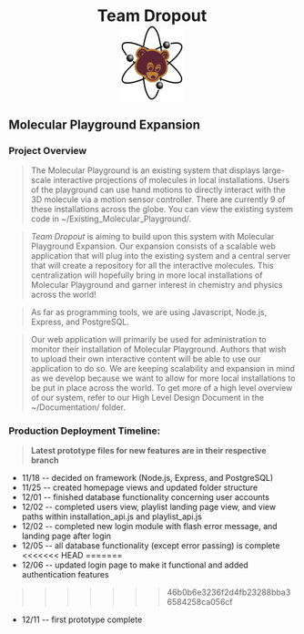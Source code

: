 <h1 align="middle">Team Dropout<br>
<img src = "Documentation/Images/logo1.jpg" alt = "Team Dropout" align="middle" height = "132" width = "110"></h1>


## Molecular Playground Expansion

### Project Overview
>The Molecular Playground is an existing system that displays large-scale interactive projections of molecules in local installations. Users of the playground can use hand motions to directly interact with the 3D molecule via a motion sensor controller. There are currently 9 of these installations across the globe. You can view the existing system code in ~/Existing_Molecular_Playground/.

>*Team Dropout* is aiming to build upon this system with Molecular Playground Expansion. Our expansion consists of a scalable web application that will plug into the existing system and a central server that will create a repository for all the interactive molecules. This centralization will hopefully bring in more local installations of Molecular Playground and garner interest in chemistry and physics across the world!

>As far as programming tools, we are using Javascript, Node.js, Express, and PostgreSQL.

>Our web application will primarily be used for administration to monitor their installation of Molecular Playground. Authors that wish to upload their own interactive content will be able to use our application to do so. We are keeping scalability and expansion in mind as we develop because we want to allow for more local installations to be put in place across the world. To get more of a high level overview of our system, refer to our High Level Design Document in the ~/Documentation/ folder.


### Production Deployment Timeline:
>**Latest prototype files for new features are in their respective branch**
- 11/18 -- decided on framework (Node.js, Express, and PostgreSQL)
- 11/25 -- created homepage views and updated folder structure
- 12/01 -- finished database functionality concerning user accounts
- 12/02 -- completed users view, playlist landing page view, and view paths within installation_api.js and playlist_api.js
- 12/02 -- completed new login module with flash error message, and landing page after login
- 12/05 -- all database functionality (except error passing) is complete
<<<<<<< HEAD
=======
- 12/06 -- updated login page to make it functional and added authentication features 
>>>>>>> 46b0b6e3236f2d4fb23288bba36584258ca056cf
- 12/11 -- first prototype complete
